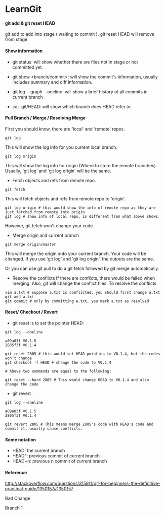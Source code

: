 LearnGit
========

#### git add <file> & git reset HEAD <file>
git add to add <file> into stage ( waiting to commit ). git reset HEAD <file> will remove <file> from stage.

#### Show information

* git status: will show whether there are files not in stage or not committed yet.

* git show <branch/commit>: will show the commit's information, usually includes summary and diff information.

* git log --graph --oneline: will show a brief history of all commits in current branch

* cat .git/HEAD: will show which branch does HEAD refer to.


#### Pull Branch / Merge / Resolving Merge

First you should know, there are 'local' and 'remote' repos.
```
git log
```
This will show the log info for you current local branch.
```
git log origin
```
This will show the log info for origin (Where to store the remote branches). Usually, 'git log' and 'git log origin' will be the same.

* Fetch objects and refs from remote repo.
```
git fetch
```
This will fetch objects and refs from remote repo to 'origin'.
```
git log origin # this would show the info of remote repo as they are just fetched from remote into origin
git log # show info of local repo, is different from what above shows.
```
However, git fetch won't change your code.

* Merge origin and current branch
```
git merge origin/master
```
This will merge the origin onto your current branch. Your code will be changed. If you use 'git log' and 'git log origin', the outputs are the same.

Or you can use git pull to do a git fetch followed by git merge automatically.

* Resolve the conflicts
If there are conflicts, there would be failed when merging. Also, git will change the conflict files. To resolve the conflicts:
```
vim a.txt # suppose a.txt is conflicted, you should first change a.txt
git add a.txt
git commit # only by committing a.txt, you mark a.txt as resolved
```

#### Reset/ Checkout / Revert

* git reset is to set the pointer HEAD:
```
git log --oneline

a09a03f V0.1.5
2805f3f V0.1.4

git reset 2805 # this would set HEAD pointing to V0.1.4, but the codes won't change
git checkout -f HEAD # change the code to V0.1.4

# Above two commands are equal to the following:

git reset --hard 2805 # This would change HEAD to V0.1.4 and also change the code
```

* git revert 
```
git log --oneline

a09a03f V0.1.5
2805f3f V0.1.4

git revert 2805 # This means merge 2805's code with HEAD's code and commit it, usually cause conflicts.

```


#### Some notation

* HEAD: the current branch
* HEAD^: previous commit of current branch
* HEAD~n: previous n commit of current branch

#### Reference

http://stackoverflow.com/questions/315911/git-for-beginners-the-definitive-practical-guide/1350157#1350157

Bad Change

Branch 1
